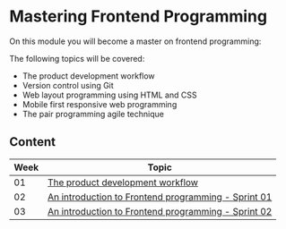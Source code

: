 # Mastering Frontend Programming

On this module you will become a master on frontend programming:

The following topics will be covered:

* The product development workflow
* Version control using Git
* Web layout programming using HTML and CSS
* Mobile first responsive web programming
* The pair programming agile technique

## Content

Week | Topic
----- | ----
01 | [The product development workflow](https://github.com/magma-labs/MagmaHackers/tree/master/module-01/week-01)
02 | [An introduction to Frontend programming - Sprint 01](https://github.com/magma-labs/MagmaHackers/blob/master/module-01/week-02/README.md)
03 | [An introduction to Frontend programming - Sprint 02](https://github.com/magma-labs/MagmaHackers/blob/master/module-01/week-03/README.md)
